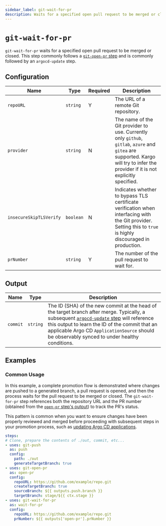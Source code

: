 ```yaml
---
sidebar_label: git-wait-for-pr
description: Waits for a specified open pull request to be merged or closed.
---
```


# `git-wait-for-pr`

`git-wait-for-pr` waits for a specified open pull request to be merged or
closed. This step commonly follows a [`git-open-pr` step](git-open-pr.md)
and is commonly followed by an `argocd-update` step.

## Configuration

| Name | Type | Required | Description |
|------|------|----------|-------------|
| `repoURL` | `string` | Y | The URL of a remote Git repository. |
| `provider` | `string` | N | The name of the Git provider to use. Currently only `github`, `gitlab`, `azure` and `gitea` are supported. Kargo will try to infer the provider if it is not explicitly specified.  |
| `insecureSkipTLSVerify` | `boolean` | N | Indicates whether to bypass TLS certificate verification when interfacing with the Git provider. Setting this to `true` is highly discouraged in production. |
| `prNumber` | `string` | Y | The number of the pull request to wait for. |

## Output

| Name | Type | Description |
|------|------|-------------|
| `commit` | `string` | The ID (SHA) of the new commit at the head of the target branch after merge. Typically, a subsequent [`argocd-update` step](argocd-update.md) will reference this output to learn the ID of the commit that an applicable Argo CD `ApplicationSource` should be observably synced to under healthy conditions. |

## Examples

### Common Usage

In this example, a complete promotion flow is demonstrated where changes are
pushed to a generated branch, a pull request is opened, and then the process
waits for the pull request to be merged or closed. The `git-wait-for-pr` step
references both the repository URL and the PR number (obtained from the
[`open-pr` step's output](git-open-pr.md#output)) to track the PR's status.

This pattern is common when you want to ensure changes have been properly
reviewed and merged before proceeding with subsequent steps in your promotion
process, such as [updating Argo CD applications](argocd-update.md).

```yaml
steps:
# Clone, prepare the contents of ./out, commit, etc...
- uses: git-push
  as: push
  config:
    path: ./out
    generateTargetBranch: true
- uses: git-open-pr
  as: open-pr
  config:
    repoURL: https://github.com/example/repo.git
    createTargetBranch: true
    sourceBranch: ${{ outputs.push.branch }}
    targetBranch: stage/${{ ctx.stage }}
- uses: git-wait-for-pr
  as: wait-for-pr
  config:
    repoURL: https://github.com/example/repo.git
    prNumber: ${{ outputs['open-pr'].prNumber }}
```
